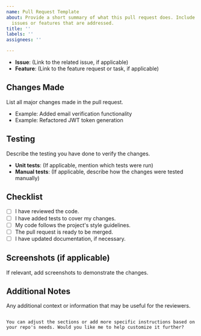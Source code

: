 ```yaml
---
name: Pull Request Template
about: Provide a short summary of what this pull request does. Include any relevant
  issues or features that are addressed.
title: ''
labels: ''
assignees: ''

---
```


- **Issue**: (Link to the related issue, if applicable)
- **Feature**: (Link to the feature request or task, if applicable)

## Changes Made
List all major changes made in the pull request.

- Example: Added email verification functionality
- Example: Refactored JWT token generation

## Testing
Describe the testing you have done to verify the changes.

- **Unit tests**: (If applicable, mention which tests were run)
- **Manual tests**: (If applicable, describe how the changes were tested manually)

## Checklist

- [ ] I have reviewed the code.
- [ ] I have added tests to cover my changes.
- [ ] My code follows the project's style guidelines.
- [ ] The pull request is ready to be merged.
- [ ] I have updated documentation, if necessary.

## Screenshots (if applicable)
If relevant, add screenshots to demonstrate the changes.

## Additional Notes
Any additional context or information that may be useful for the reviewers.
```

You can adjust the sections or add more specific instructions based on your repo's needs. Would you like me to help customize it further?
